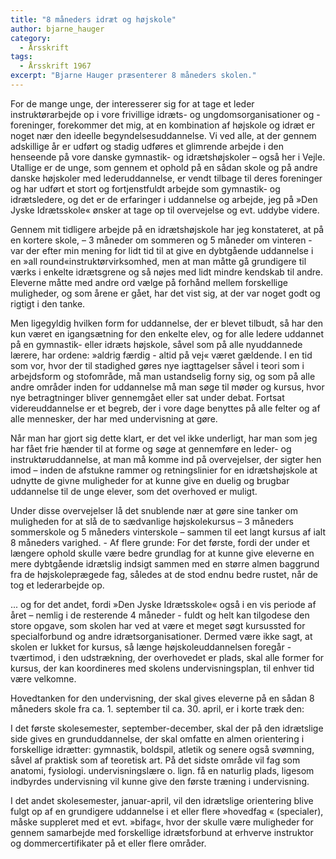 ```yaml
---
title: "8 måneders idræt og højskole"
author: bjarne_hauger
category:
  - Årsskrift
tags:
  - Årsskrift 1967
excerpt: "Bjarne Hauger præsenterer 8 måneders skolen."
---
```


For de mange unge, der interesserer sig for at tage et leder instruktørarbejde op i vore frivillige idræts- og ungdomsorganisationer og - foreninger, forekommer det mig, at en kombination af højskole og idræt er noget nær den ideelle begyndelsesuddannelse. Vi ved alle, at der gennem adskillige år er udført og stadig udføres et glimrende arbejde i den henseende på vore danske gymnastik- og idrætshøjskoler – også her i Vejle. Utallige er de unge, som gennem et ophold på en sådan skole og på andre danske højskoler med lederuddannelse, er vendt tilbage til deres foreninger og har udført et stort og fortjenstfuldt arbejde som gymnastik- og idrætsledere, og det er de erfaringer i uddannelse og arbejde, jeg på »Den Jyske Idrætsskole« ønsker at tage op til overvejelse og evt. uddybe videre. 

Gennem mit tidligere arbejde på en idrætshøjskole har jeg konstateret, at på en kortere skole, – 3 måneder om sommeren og 5 måneder om vinteren - var der efter min mening for lidt tid til at give en dybtgående uddannelse i en »all round«instruktørvirksomhed, men at man måtte gå grundigere til værks i enkelte idrætsgrene og så nøjes med lidt mindre kendskab til andre. Eleverne måtte med andre ord vælge på forhånd mellem forskellige muligheder, og som årene er gået, har det vist sig, at der var noget godt og rigtigt i den tanke. 

Men ligegyldig hvilken form for uddannelse, der er blevet tilbudt, så har den kun været en igangsætning for den enkelte elev, og for alle ledere uddannet på en gymnastik- eller idræts højskole, såvel som på alle nyuddannede lærere, har ordene: »aldrig færdig - altid på vej« været gældende. I en tid som vor, hvor der til stadighed gøres nye iagttagelser såvel i teori som i arbejdsform og stofområde, må man ustandselig forny sig, og som på alle andre områder inden for uddannelse må man søge til møder og kursus, hvor nye betragtninger bliver gennemgået eller sat under debat. Fortsat videreuddannelse er et begreb, der i vore dage benyttes på alle felter og af alle mennesker, der har med undervisning at gøre. 

Når man har gjort sig dette klart, er det vel ikke underligt, har man som jeg har fået frie hænder til at forme og søge at gennemføre en leder- og instruktøruddannelse, at man må komme ind på overvejelser, der sigter hen imod – inden de afstukne rammer og retningslinier for en idrætshøjskole at udnytte de givne muligheder for at kunne give en duelig og brugbar uddannelse til de unge elever, som det overhoved er muligt. 

Under disse overvejelser lå det snublende nær at gøre sine tanker om muligheden for at slå de to sædvanlige højskolekursus – 3 måneders sommerskole og 5 måneders vinterskole – sammen til eet langt kursus af ialt 8 måneders varighed. - Af flere grunde: For det første, fordi der under et længere ophold skulle være bedre grundlag for at kunne give eleverne en mere dybtgående idrætslig indsigt sammen med en større almen baggrund fra de højskoleprægede fag, således at de stod endnu bedre rustet, når de tog et lederarbejde op. 

... og for det andet, fordi »Den Jyske Idrætsskole« også i en vis periode af året – nemlig i de resterende 4 måneder - fuldt og helt kan tilgodese den store opgave, som skolen har ved at være et meget søgt kursussted for specialforbund og andre idrætsorganisationer. Dermed være ikke sagt, at skolen er lukket for kursus, så længe højskoleuddannelsen foregår - tværtimod, i den udstrækning, der overhovedet er plads, skal alle former for kursus, der kan koordineres med skolens undervisningsplan, til enhver tid være velkomne. 

Hovedtanken for den undervisning, der skal gives eleverne på en sådan 8 måneders skole fra ca. 1. september til ca. 30. april, er i korte træk den: 

I det første skolesemester, september-december, skal der på den idrætslige side gives en grunduddannelse, der skal omfatte en almen orientering i forskellige idrætter: gymnastik, boldspil, atletik og senere også svømning, såvel af praktisk som af teoretisk art. På det sidste område vil fag som anatomi, fysiologi. undervisningslære o. lign. få en naturlig plads, ligesom indbyrdes undervisning vil kunne give den første træning i undervisning. 

I det andet skolesemester, januar-april, vil den idrætslige orientering blive fulgt op af en grundigere uddannelse i et eller flere »hovedfag « (specialer), måske suppleret med et evt. »bifag«, hvor der skulle være muligheder for gennem samarbejde med forskellige idrætsforbund at erhverve instruktor og dommercertifikater på et eller flere områder. 
